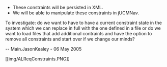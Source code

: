   * These constraints will be persisted in XML.
   * We will be able to manipulate these constraints in jUCMNav. 

To investigate: do we want to have to have a current constraint state in the system which we can replace in full with the one defined in a file or do we want to load files that add additional contraints and have the option to remove all constraints and start over if we change our minds?


-- Main.JasonKealey - 06 May 2005

[[img/ALReqConstraints.PNG]]